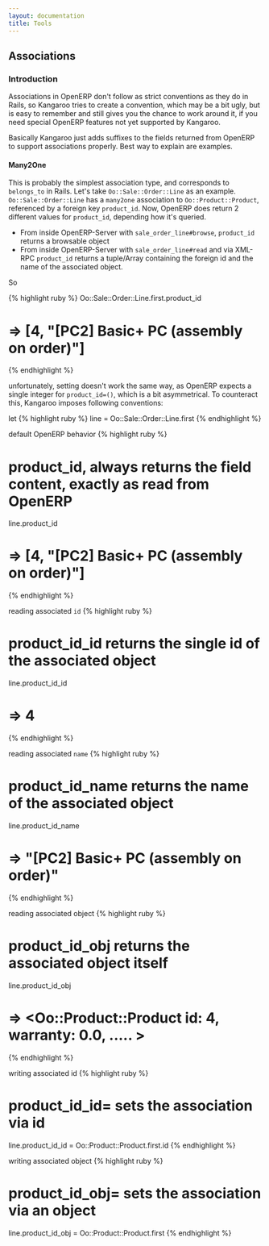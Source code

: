 ```yaml
---
layout: documentation
title: Tools
---
```


Associations
------------

### Introduction

Associations in OpenERP don't follow as strict conventions as they do in Rails, so Kangaroo tries to create a convention, which may be a bit ugly, but is easy to remember and still gives you the chance to work around it, if you need special OpenERP features not yet supported by Kangaroo. 

Basically Kangaroo just adds suffixes to the fields returned from OpenERP to support associations properly. Best way to explain are examples.

#### Many2One

This is probably the simplest association type, and corresponds to `belongs_to` in Rails. Let's take `Oo::Sale::Order::Line` as an example. `Oo::Sale::Order::Line` has a `many2one` association to `Oo::Product::Product`, referenced by a foreign key `product_id`. Now, OpenERP does return 2 different values for `product_id`, depending how it's queried.

* From inside OpenERP-Server with `sale_order_line#browse`, `product_id` returns a browsable object
* From inside OpenERP-Server with `sale_order_line#read` and via XML-RPC `product_id` returns a tuple/Array
  containing the foreign id and the name of the associated object.
  
So

{% highlight ruby %}
Oo::Sale::Order::Line.first.product_id
# => [4, "[PC2] Basic+ PC (assembly on order)"]
{% endhighlight %}

unfortunately, setting doesn't work the same way, as OpenERP expects a single integer for `product_id=()`,
which is a bit asymmetrical. To counteract this, Kangaroo imposes following conventions:

let
{% highlight ruby %}
line = Oo::Sale::Order::Line.first
{% endhighlight %}

default OpenERP behavior
{% highlight ruby %}
# product_id, always returns the field content, exactly as read from OpenERP
line.product_id
# => [4, "[PC2] Basic+ PC (assembly on order)"]
{% endhighlight %}

reading associated `id`
{% highlight ruby %}
# product_id_id returns the single id of the associated object
line.product_id_id
# => 4
{% endhighlight %}

reading associated `name`
{% highlight ruby %}
# product_id_name returns the name of the associated object
line.product_id_name
# => "[PC2] Basic+ PC (assembly on order)"
{% endhighlight %}

reading associated object
{% highlight ruby %}
# product_id_obj returns the associated object itself
line.product_id_obj
# => <Oo::Product::Product id: 4, warranty: 0.0, ..... > 
{% endhighlight %}

writing associated id
{% highlight ruby %}
# product_id_id= sets the association via id
line.product_id_id = Oo::Product::Product.first.id
{% endhighlight %}

writing associated object
{% highlight ruby %}
# product_id_obj= sets the association via an object
line.product_id_obj = Oo::Product::Product.first
{% endhighlight %}
